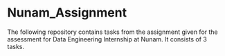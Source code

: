 # Nunam_Assignment
The following repository contains tasks from the assignment given for the assessment for Data Engineering Internship at Nunam.
It consists of 3 tasks.
